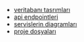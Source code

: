- [veritabanı tasrımları](./Docs/db-diagrams/)
- [api endpointleri](./Docs/endpoints/)
- [servislerin diagramları](./Docs/services-diagrams/)
- [proje dosyaları](./project/)
